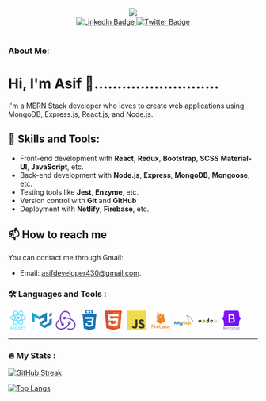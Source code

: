 
<div id="header" align="center">
  <img src="https://media.giphy.com/media/KxbZ21Jnz4YdaLN2co/giphy.gif" width="100"/>
</div>


<div id="badges" align="center">
  <a href="https://www.linkedin.com/in/code-with-asif">
    <img src="https://img.shields.io/badge/LinkedIn-blue?style=for-the-badge&logo=linkedin&logoColor=white" alt="LinkedIn Badge"/>
  </a>
   <a href="https://twitter.com/CodeWithAsif24">
    <img src="https://img.shields.io/badge/Twitter-blue?style=for-the-badge&logo=twitter&logoColor=white" alt="Twitter Badge"/>
  </a>

</div>
<img src="https://komarev.com/ghpvc/?username=Code-with-Asif&style=flat-square&color=blue" alt=""/>

###  About Me:

# Hi, I'm Asif 👋...........................

I'm a MERN Stack developer who loves to create web applications using MongoDB, Express.js, React.js, and Node.js.

## 🚀 Skills and Tools:

- Front-end development with **React**, **Redux**, **Bootstrap**, **SCSS** **Material-UI**, **JavaScript**, etc.
- Back-end development with **Node.js**, **Express**, **MongoDB**, **Mongoose**, etc.
- Testing tools like **Jest**, **Enzyme**,  etc.
- Version control with **Git** and **GitHub**
- Deployment with  **Netlify**, **Firebase**, etc.


## 📫 How to reach me 

You can contact me through Gmail:

- Email: asifdeveloper430@gmail.com.


###  :hammer_and_wrench: Languages and Tools : 
<div>
 
  <img src="https://github.com/devicons/devicon/blob/master/icons/react/react-original-wordmark.svg" title="React" alt="React" width="40" height="40"/>&nbsp;
  <img src="https://github.com/devicons/devicon/blob/master/icons/materialui/materialui-original.svg" title="Material UI" alt="Material UI" width="40" height="40"/>&nbsp;
  <img src="https://github.com/devicons/devicon/blob/master/icons/redux/redux-original.svg" title="Redux" alt="Redux " width="40" height="40"/>&nbsp;
  <img src="https://github.com/devicons/devicon/blob/master/icons/css3/css3-plain-wordmark.svg"  title="CSS3" alt="CSS" width="40" height="40"/>&nbsp;
  <img src="https://github.com/devicons/devicon/blob/master/icons/html5/html5-original.svg" title="HTML5" alt="HTML" width="40" height="40"/>&nbsp;
  <img src="https://github.com/devicons/devicon/blob/master/icons/javascript/javascript-original.svg" title="JavaScript" alt="JavaScript" width="40" height="40"/>&nbsp;
  <img src="https://github.com/devicons/devicon/blob/master/icons/firebase/firebase-plain-wordmark.svg" title="Firebase" alt="Firebase" width="40" height="40"/>&nbsp;
  <img src="https://github.com/devicons/devicon/blob/master/icons/mysql/mysql-original-wordmark.svg" title="MySQL"  alt="MySQL" width="40" height="40"/>&nbsp;
  <img src="https://github.com/devicons/devicon/blob/master/icons/nodejs/nodejs-original-wordmark.svg" title="NodeJS" alt="NodeJS" width="40" height="40"/>&nbsp;
  <img src="https://github.com/devicons/devicon/blob/master/icons/bootstrap/bootstrap-original-wordmark.svg" title="bootstrap" alt="bootstrap" width="40" height="40"/>&nbsp;

</div>

---

### :fire: My Stats :

[![GitHub Streak](http://github-readme-streak-stats.herokuapp.com?user=Code-with-Asif&theme=dark&background=000000)](https://git.io/streak-stats)



[![Top Langs](https://github-readme-stats.vercel.app/api/top-langs/?username=Code-with-Asif&layout=compact&theme=vision-friendly-dark)](https://github.com/anuraghazra/github-readme-stats)
